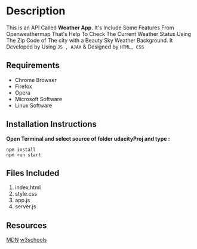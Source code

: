 # Description
This is an API Called **Weather App**. It's Include Some Features From Openweathermap That's Help To Check The Current Weather Status Using The Zip Code of The city with a Beauty Sky Weather Background. It Developed by Using `JS , AJAX` & Designed by `HTML, CSS`
## Requirements
- Chrome Browser
- Firefox
- Opera
- Microsoft Software
- Linux Software
## Installation Instructions

**Open Terminal and select source of folder udacityProj and type :**
```
npm install
npm run start
```
## Files Included
1. index.html
2. style.css
3. app.js
4. server.js
## Resources
[MDN](https://developer.mozilla.org/)
[w3schools](https://www.w3schools.com/)
